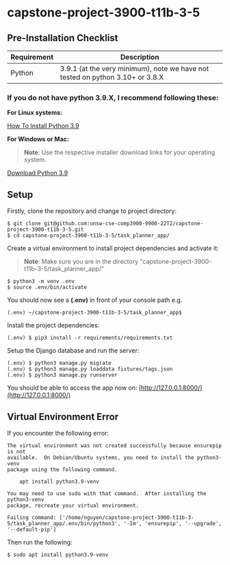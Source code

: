 # capstone-project-3900-t11b-3-5
## Pre-Installation Checklist
|         Requirement       |Description                                                          |
|---------------------------|---------------------------------------------------------------------|
|Python                     |3.9.1 (at the very minimum), note we have not tested on python 3.10+ or 3.8.X |

### If you do not have python 3.9.X, I recommend following these:
**For Linux systems:**

[How To Install Python 3.9](https://tecadmin.net/how-to-install-python-3-9-on-ubuntu-18-04/)

**For Windows or Mac:**
> **Note**: Use the respective installer download links for your operating system.

[Download Python 3.9](https://www.python.org/downloads/release/python-390/)
## Setup

Firstly, clone the repository and change to project directory:
```console
$ git clone git@github.com:unsw-cse-comp3900-9900-22T2/capstone-project-3900-t11b-3-5.git
$ cd capstone-project-3900-t11b-3-5/task_planner_app/
```
Create a virtual environment to install project dependencies and activate it:
> **Note**: Make sure you are in the directory "capstone-project-3900-t11b-3-5/task_planner_app/"

```console
$ python3 -m venv .env 
$ source .env/bin/activate
```
You should now see a **(.env)** in front of your console path e.g.
```console
(.env) ~/capstone-project-3900-t11b-3-5/task_planner_app$
```
Install the project dependencies:
```console
(.env) $ pip3 install -r requirements/requirements.txt
```
Setup the Django database and run the server:
```console
(.env) $ python3 manage.py migrate
(.env) $ python3 manage.py loaddata fixtures/tags.json 
(.env) $ python3 manage.py runserver 
```
You should be able to access the app now on:
[http://127.0.0.1:8000/](http://127.0.0.1:8000/)

## Virtual Environment Error
If you encounter the following error:
```
The virtual environment was not created successfully because ensurepip is not
available.  On Debian/Ubuntu systems, you need to install the python3-venv
package using the following command.

    apt install python3.9-venv

You may need to use sudo with that command.  After installing the python3-venv
package, recreate your virtual environment.

Failing command: ['/home/nguyen/capstone-project-3900-t11b-3-5/task_planner_app/.env/bin/python3', '-Im', 'ensurepip', '--upgrade', '--default-pip']
```
Then run the following:
```console
$ sudo apt install python3.9-venv
```
